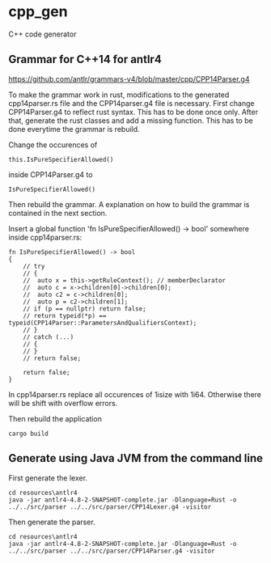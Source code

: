 # cpp_gen
C++ code generator

## Grammar for C++14 for antlr4

https://github.com/antlr/grammars-v4/blob/master/cpp/CPP14Parser.g4

To make the grammar work in rust, modifications to the generated cpp14parser.rs file and
the CPP14parser.g4 file is necessary. First change CPP14Parser.g4 to reflect rust syntax.
This has to be done once only. After that, generate the rust classes and add a missing
function. This has to be done everytime the grammar is rebuild.

Change the occurences of 

```
this.IsPureSpecifierAllowed() 
```

inside CPP14Parser.g4 to 

```
IsPureSpecifierAllowed()
```

Then rebuild the grammar. A explanation on how to build the grammar is contained in the next section.

Insert a global function 'fn IsPureSpecifierAllowed() -> bool' somewhere inside cpp14parser.rs:

```
fn IsPureSpecifierAllowed() -> bool
{
	// try
	// {
	// 	auto x = this->getRuleContext(); // memberDeclarator
	// 	auto c = x->children[0]->children[0];
	// 	auto c2 = c->children[0];
	// 	auto p = c2->children[1];
	// if (p == nullptr) return false;
	// return typeid(*p) == typeid(CPP14Parser::ParametersAndQualifiersContext);
	// }
	// catch (...)
	// {
	// }
	// return false;

	return false;
}
```

In cpp14parser.rs replace all occurences of 1isize with 1i64. Otherwise there will be shift with overflow errors.

Then rebuild the application

```
cargo build
```

## Generate using Java JVM from the command line

First generate the lexer.

```
cd resources\antlr4
java -jar antlr4-4.8-2-SNAPSHOT-complete.jar -Dlanguage=Rust -o ../../src/parser ../../src/parser/CPP14Lexer.g4 -visitor
```

Then generate the parser.

```
cd resources\antlr4
java -jar antlr4-4.8-2-SNAPSHOT-complete.jar -Dlanguage=Rust -o ../../src/parser ../../src/parser/CPP14Parser.g4 -visitor
```
